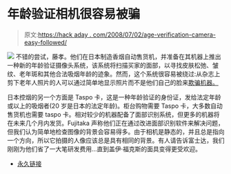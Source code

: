 # 年龄验证相机很容易被骗

> 原文:[https://hack aday . com/2008/07/02/age-verification-camera-easy-followed/](https://hackaday.com/2008/07/02/age-verification-cameras-easily-fooled/)

![](../Images/a9df9a6b3f0a6489d91355c9296c48f7.png)
不错的尝试，藤孝。他们在日本制造香烟自动售货机，并准备在其机器上推出一种新的年龄验证摄像头系统，该系统将扫描买家的面部，以寻找皮肤松弛、皱纹、老年斑和其他合法吸烟年龄的迹象。然而，这个系统很容易被绕过:从杂志上剪下老年人照片的人可以通过简单地显示照片而不是他们自己的脸来[欺骗机器。](http://www.pinktentacle.com/2008/06/magazine-photos-fool-age-verification-cameras/)

日本控烟的另一个方面是 Taspo 卡，这是一种年龄验证的身份证，发给法定年龄或以上的吸烟者(20 岁是日本的法定年龄)。柜台购物需要 Taspo 卡，大多数自动售货机也需要 taspo 卡。相对较少的机器配备了面部识别系统，但更多的机器将在未来几个月内发货。Fujitaka 声称他们正在通过改进面部识别软件来解决问题，但我们认为简单地检查图像的背景会容易得多。由于相机是静态的，并且总是指向一个方向，所以它拍摄的人像应该总是具有相同的背景。有人请告诉富士达，我们刚刚为他们省了一大笔研发费用…直到盖伊·福克斯的面具变得更受欢迎。

*   [永久链接](http://www.pinktentacle.com/2008/06/magazine-photos-fool-age-verification-cameras/)